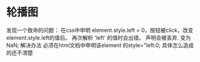 ﻿# 轮播图
﻿发现一个致命的问题：
﻿在css中申明﻿ element.style.left = 0，按钮被click，改变element.style.left的值后。
﻿再次解析 'left' 的值时会出错。 声明会被丢弃. 变为NaN;
﻿解决办法 必须在html文档中申明该element 的style="left:0;
﻿具体怎么造成的还不清楚

